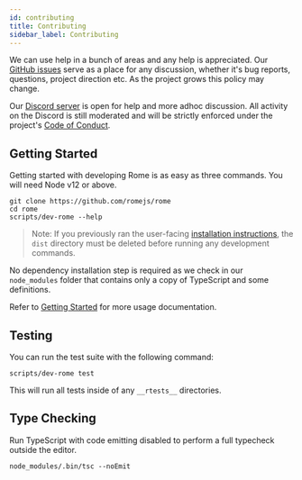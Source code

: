 ```yaml
---
id: contributing
title: Contributing
sidebar_label: Contributing
---
```


We can use help in a bunch of areas and any help is appreciated. Our [GitHub issues](https://github.com/romejs/rome/issues) serve as a place for any discussion, whether it's bug reports, questions, project direction etc. As the project grows this policy may change.

Our [Discord server](https://discord.gg/9WxHa5d) is open for help and more adhoc discussion. All activity on the Discord is still moderated and will be strictly enforced under the project's [Code of Conduct](https://github.com/romejs/rome/blob/master/CODE_OF_CONDUCT.md).

## Getting Started

Getting started with developing Rome is as easy as three commands. You will need Node v12 or above.

```
git clone https://github.com/romejs/rome
cd rome
scripts/dev-rome --help
```

> Note: If you previously ran the user-facing [installation instructions](../introduction/installation), the `dist` directory must be deleted before running any development commands.

No dependency installation step is required as we check in our `node_modules` folder that contains only a copy of TypeScript and some definitions.

Refer to [Getting Started](../introduction/getting-started.md) for more usage documentation.

## Testing

You can run the test suite with the following command:

```
scripts/dev-rome test
```

This will run all tests inside of any `__rtests__` directories.

## Type Checking

Run TypeScript with code emitting disabled to perform a full typecheck outside the editor.

```
node_modules/.bin/tsc --noEmit
```
